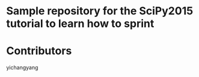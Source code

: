 Sample repository for the SciPy2015 tutorial to learn how to sprint
====================================================================

Contributors
============

yichangyang 
